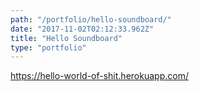 ```yaml
---
path: "/portfolio/hello-soundboard/"
date: "2017-11-02T02:12:33.962Z"
title: "Hello Soundboard"
type: "portfolio"
---
```

<https://hello-world-of-shit.herokuapp.com/>
